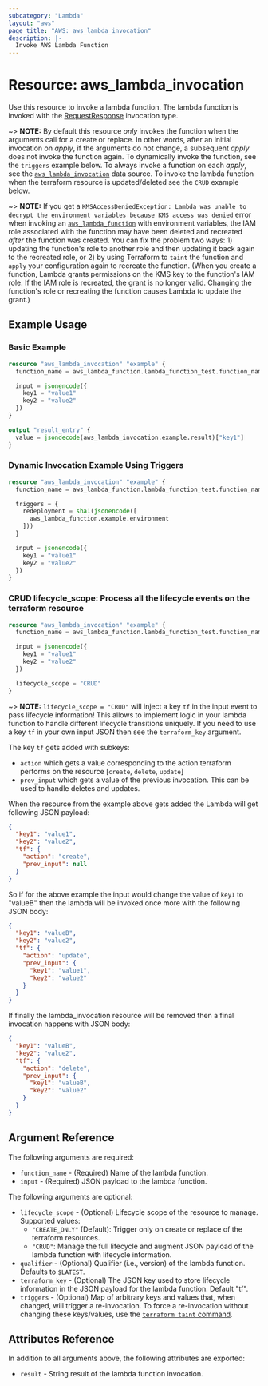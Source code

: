 ```yaml
---
subcategory: "Lambda"
layout: "aws"
page_title: "AWS: aws_lambda_invocation"
description: |-
  Invoke AWS Lambda Function
---
```


# Resource: aws_lambda_invocation

Use this resource to invoke a lambda function. The lambda function is invoked with the [RequestResponse](https://docs.aws.amazon.com/lambda/latest/dg/API_Invoke.html#API_Invoke_RequestSyntax) invocation type.

~> **NOTE:** By default this resource _only_ invokes the function when the arguments call for a create or replace. In other words, after an initial invocation on _apply_, if the arguments do not change, a subsequent _apply_ does not invoke the function again. To dynamically invoke the function, see the `triggers` example below. To always invoke a function on each _apply_, see the [`aws_lambda_invocation`](/docs/providers/aws/d/lambda_invocation.html) data source. To invoke the lambda function when the terraform resource is updated/deleted see the `CRUD` example below.

~> **NOTE:** If you get a `KMSAccessDeniedException: Lambda was unable to decrypt the environment variables because KMS access was denied` error when invoking an [`aws_lambda_function`](/docs/providers/aws/r/lambda_function.html) with environment variables, the IAM role associated with the function may have been deleted and recreated _after_ the function was created. You can fix the problem two ways: 1) updating the function's role to another role and then updating it back again to the recreated role, or 2) by using Terraform to `taint` the function and `apply` your configuration again to recreate the function. (When you create a function, Lambda grants permissions on the KMS key to the function's IAM role. If the IAM role is recreated, the grant is no longer valid. Changing the function's role or recreating the function causes Lambda to update the grant.)

## Example Usage

### Basic Example

```terraform
resource "aws_lambda_invocation" "example" {
  function_name = aws_lambda_function.lambda_function_test.function_name

  input = jsonencode({
    key1 = "value1"
    key2 = "value2"
  })
}

output "result_entry" {
  value = jsondecode(aws_lambda_invocation.example.result)["key1"]
}
```

### Dynamic Invocation Example Using Triggers

```terraform
resource "aws_lambda_invocation" "example" {
  function_name = aws_lambda_function.lambda_function_test.function_name

  triggers = {
    redeployment = sha1(jsonencode([
      aws_lambda_function.example.environment
    ]))
  }

  input = jsonencode({
    key1 = "value1"
    key2 = "value2"
  })
}
```

### CRUD lifecycle_scope: Process all the lifecycle events on the terraform resource

```terraform
resource "aws_lambda_invocation" "example" {
  function_name = aws_lambda_function.lambda_function_test.function_name

  input = jsonencode({
    key1 = "value1"
    key2 = "value2"
  })

  lifecycle_scope = "CRUD"
}
```

~> **NOTE:** `lifecycle_scope = "CRUD"` will inject a key `tf` in the input event to pass lifecycle information! This allows
to implement logic in your lambda function to handle different lifecycle transitions uniquely.  If you need to use a key `tf` in your own input JSON then see the `terraform_key` argument.

The key `tf` gets added with subkeys:
 * `action` which gets a value corresponding to the action terraform performs on the resource [`create`, `delete`, `update`]
 * `prev_input` which gets a value of the previous invocation. This can be used to handle deletes and updates.

When the resource from the example above gets added the Lambda will get following JSON payload:
```json
{
  "key1": "value1",
  "key2": "value2",
  "tf": {
    "action": "create",
    "prev_input": null
  }
}
``` 

So if for the above example the input would change the value of `key1` to "valueB" then the lambda will be invoked once more with the following JSON body:

```json
{
  "key1": "valueB",
  "key2": "value2",
  "tf": {
    "action": "update",
    "prev_input": {
      "key1": "value1",
      "key2": "value2"
    }
  }
}
```

If finally the lambda_invocation resource will be removed then a final invocation happens with JSON body:

```json
{
  "key1": "valueB",
  "key2": "value2",
  "tf": {
    "action": "delete",
    "prev_input": {
      "key1": "valueB",
      "key2": "value2"
    }
  }
}
```


## Argument Reference

The following arguments are required:

* `function_name` - (Required) Name of the lambda function.
* `input` - (Required) JSON payload to the lambda function.

The following arguments are optional:

* `lifecycle_scope` - (Optional) Lifecycle scope of the resource to manage. Supported values:
  * `"CREATE_ONLY"` (Default): Trigger only on create or replace of the terraform resources.
  * `"CRUD"`: Manage the full lifecycle and augment JSON payload of the lambda function with lifecycle information.
* `qualifier` - (Optional) Qualifier (i.e., version) of the lambda function. Defaults to `$LATEST`.
* `terraform_key` - (Optional) The JSON key used to store lifecycle information in the JSON payload for the lambda function. Default "tf".
* `triggers` - (Optional) Map of arbitrary keys and values that, when changed, will trigger a re-invocation. To force a re-invocation without changing these keys/values, use the [`terraform taint` command](https://www.terraform.io/docs/commands/taint.html).

## Attributes Reference

In addition to all arguments above, the following attributes are exported:

* `result` - String result of the lambda function invocation.
